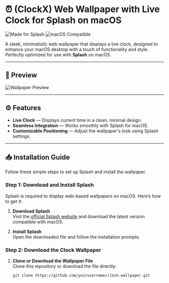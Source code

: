 # ⏰ (ClockX) Web Wallpaper with Live Clock for Splash on macOS

![Made for Splash](https://img.shields.io/badge/made%20for-Splash-blue.svg) ![macOS Compatible](https://img.shields.io/badge/compatible-macOS-brightgreen.svg)

A sleek, minimalistic web wallpaper that displays a live clock, designed to enhance your macOS desktop with a touch of functionality and style. Perfectly optimized for use with **Splash** on macOS.

---

## 📸 Preview

![Wallpaper Preview]([path/to/preview-image.jpg](https://raw.githubusercontent.com/siyam-yas/clockX/refs/heads/main/src/Screenshot%202024-11-01%20at%2010.11.31%20AM.png))

---

## ⚙️ Features

- **Live Clock** — Displays current time in a clean, minimal design.
- **Seamless Integration** — Works smoothly with Splash for macOS.
- **Customizable Positioning** — Adjust the wallpaper's look using Splash settings.

---

## 📥 Installation Guide

Follow these simple steps to set up Splash and install the wallpaper.

### Step 1: Download and Install Splash

Splash is required to display web-based wallpapers on macOS. Here’s how to get it:

1. **Download Splash**  
   Visit the [official Splash website](https://splash.example.com) and download the latest version compatible with macOS.
   
2. **Install Splash**  
   Open the downloaded file and follow the installation prompts.

### Step 2: Download the Clock Wallpaper

1. **Clone or Download the Wallpaper File**  
   Clone this repository or download the file directly:
   ```bash
   git clone https://github.com/yourusername/clock-wallpaper.git
